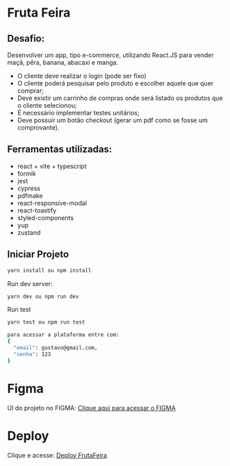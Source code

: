 # Fruta Feira

## Desafio:
Desenvolver um app, tipo e-commerce, utilizando React.JS para vender maçã, pêra, banana, abacaxi e manga.
- O cliente deve realizar o login (pode ser fixo)
- O cliente poderá pesquisar pelo produto e escolher aquele que quer comprar;
- Deve existir um carrinho de compras onde será listado os produtos que o cliente selecionou;
- É necessário implementar testes unitários;
- Deve possuir um botão checkout (gerar um pdf como se fosse um comprovante).

## Ferramentas utilizadas:

- react + vite + typescript
- formik
- jest
- cypress
- pdfmake
- react-responsive-modal
- react-toastify
- styled-components
- yup
- zustand

## Iniciar Projeto

```sh
yarn install ou npm install
```

Run dev server:

```sh
yarn dev ou npm run dev
```

Run test
```sh
yarn test ou npm run test
```

```sh
para acessar a plataforma entre com:
{ 
  "email": gustavo@gmail.com,
  "senha": 123 
}
```

# Figma

UI do projeto no FIGMA: <a href="https://www.figma.com/file/CXneJFs5isZ2aUSQRiyeU2/FrutaFeira?type=design&node-id=0-1&mode=design" target="_blank">Clique aqui para acessar o FIGMA</a>

# Deploy

Clique e acesse: <a href="https://frutafeira.netlify.app/" target="_blank">Deploy FrutaFeira</a>


